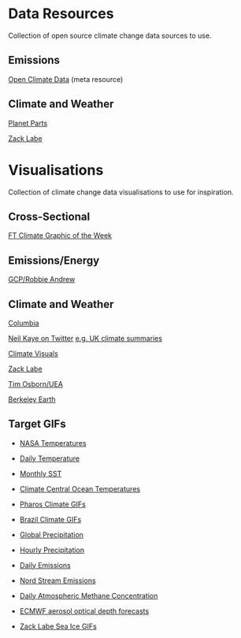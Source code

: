 # Data Resources
Collection of open source climate change data sources to use.

## Emissions

[Open Climate Data](http://openclimatedata.net/) (meta resource)

## Climate and Weather

[Planet Parts](https://planet.parts/)

[Zack Labe](https://zacklabe.com/resources-and-data-references/)

# Visualisations
Collection of climate change data visualisations to use for inspiration.

## Cross-Sectional

[FT Climate Graphic of the Week](https://www.ft.com/climate-capital)

## Emissions/Energy

[GCP/Robbie Andrew](https://robbieandrew.github.io/GCB2021/)

## Climate and Weather

[Columbia](http://www.columbia.edu/~mhs119/)

[Neil Kaye on Twitter](https://mobile.twitter.com/neilrkaye) [e.g. UK climate summaries](https://mobile.twitter.com/neilrkaye/status/1466062436415512583)

[Climate Visuals](https://ed-hawkins.github.io/climate-visuals/)

[Zack Labe](https://zacklabe.com/arctic-sea-ice-figures/)

[Tim Osborn/UEA](https://crudata.uea.ac.uk/~timo/diag/tempdiag.htm)

[Berkeley Earth](http://berkeleyearth.org/data-visualization/)

## Target GIFs 


- [NASA Temperatures](https://earthobservatory.nasa.gov/images/150152/a-july-of-extremes)

- [Daily Temperature](https://twitter.com/neilrkaye/status/1479407670692134917)

- [Monthly SST](https://twitter.com/giswqs/status/1477252204767633408)

- [Climate Central Ocean Temperatures](https://www.climatecentral.org/climate-matters/ocean-warming)


- [Pharos Climate GIFs](https://mangrove-denim-956.notion.site/c0ce8d0de8014b68b7953230f488e41b?v=50b3300261844e2f8a8c19e9a8755e1c)

- [Brazil Climate GIFs](https://twitter.com/dr_xeo/status/1526846826334363648)

- [Global Precipitation](https://twitter.com/Hydrology_IRPI/status/1526212806026076160)

- [Hourly Precipitation](https://twitter.com/FabClimate/status/1522293296713895937)



- [Daily Emissions](https://twitter.com/LiuzhuLiu/status/1456275505905221644)

- [Nord Stream Emissions](https://twitter.com/CEA_Officiel/status/1577692609803390979)



- [Daily Atmospheric Methane Concentration](https://atmosphere.copernicus.eu/new-cams-dataset-reveals-long-term-trends-greenhouse-gases)

- [ECMWF aerosol optical depth forecasts](https://twitter.com/m_parrington/status/1556585667949481984)

- [Zack Labe Sea Ice GIFs](https://zacklabe.com/arctic-sea-ice-volumethickness/)







